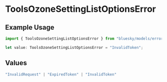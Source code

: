 # ToolsOzoneSettingListOptionsError

## Example Usage

```typescript
import { ToolsOzoneSettingListOptionsError } from "bluesky/models/errors";

let value: ToolsOzoneSettingListOptionsError = "InvalidToken";
```

## Values

```typescript
"InvalidRequest" | "ExpiredToken" | "InvalidToken"
```